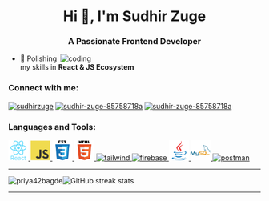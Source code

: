 
<h1 align="center">Hi 👋, I'm Sudhir Zuge</h1>
<h3 align="center">A Passionate Frontend Developer </h3>

<img align="right" alt="coding" width="400" src="https://user-images.githubusercontent.com/55389276/140866485-8fb1c876-9a8f-4d6a-98dc-08c4981eaf70.gif">


- 🌱 Polishing my skills in **React & JS Ecosystem**

<h3 align="left">Connect with me:</h3>
<p align="left">
<a href="https://twitter.com/sudhirzuge" target="blank"><img align="center" src="https://raw.githubusercontent.com/rahuldkjain/github-profile-readme-generator/master/src/images/icons/Social/twitter.svg" alt="sudhirzuge" height="30" width="40" /></a>
<a href="https://linkedin.com/in/sudhir-zuge-85758718a" target="blank"><img align="center" src="https://raw.githubusercontent.com/rahuldkjain/github-profile-readme-generator/master/src/images/icons/Social/linked-in-alt.svg" alt="sudhir-zuge-85758718a" height="30" width="40" /></a>
<a href="https://sudhir-portfolio-2000.netlify.app/" target="blank"><img align="center" src="https://upload.wikimedia.org/wikipedia/commons/d/dc/Portfolio.hu_full_logo.png" alt="sudhir-zuge-85758718a" height="30" width="40" /></a>

</p>

<h3 align="left">Languages and Tools:</h3>
<p align="left"> <a href="https://reactjs.org/" target="_blank" rel="noreferrer"> <img src="https://raw.githubusercontent.com/devicons/devicon/master/icons/react/react-original-wordmark.svg" alt="react" width="40" height="40"/> </a>  <a href="https://developer.mozilla.org/en-US/docs/Web/JavaScript" target="_blank" rel="noreferrer"> <img src="https://raw.githubusercontent.com/devicons/devicon/master/icons/javascript/javascript-original.svg" alt="javascript" width="40" height="40"/> </a> <a href="https://www.w3schools.com/css/" target="_blank" rel="noreferrer"> <img src="https://raw.githubusercontent.com/devicons/devicon/master/icons/css3/css3-original-wordmark.svg" alt="css3" width="40" height="40"/> </a>  <a href="https://www.w3.org/html/" target="_blank" rel="noreferrer"> <img src="https://raw.githubusercontent.com/devicons/devicon/master/icons/html5/html5-original-wordmark.svg" alt="html5" width="40" height="40"/> </a>  <a href="https://tailwindcss.com/" target="_blank" rel="noreferrer"> <img src="https://www.vectorlogo.zone/logos/tailwindcss/tailwindcss-icon.svg" alt="tailwind" width="40" height="40"/> </a> <a href="https://firebase.google.com/" target="_blank" rel="noreferrer"> <img src="https://www.vectorlogo.zone/logos/firebase/firebase-icon.svg" alt="firebase" width="40" height="40"/> </a> <a href="https://www.java.com" target="_blank" rel="noreferrer"> <img src="https://raw.githubusercontent.com/devicons/devicon/master/icons/java/java-original.svg" alt="java" width="40" height="40"/> </a>  </a> <a href="https://www.mysql.com/" target="_blank" rel="noreferrer"> <img src="https://raw.githubusercontent.com/devicons/devicon/master/icons/mysql/mysql-original-wordmark.svg" alt="mysql" width="40" height="40"/> </a> <a href="https://postman.com" target="_blank" rel="noreferrer"> <img src="https://www.vectorlogo.zone/logos/getpostman/getpostman-icon.svg" alt="postman" width="40" height="40"/> </a>  </p>

<hr/>
<p><img align="left" src="https://github-readme-stats.vercel.app/api/top-langs?username=Sudhirzuge&show_icons=true&locale=en&layout=compact&theme=chartreuse-dark" alt="priya42bagde" /></p>

![GitHub streak stats](https://github-readme-streak-stats.herokuapp.com/?user=Sudhirzuge&show_icons=true&locale=en&layout=compact&theme=chartreuse-dark)
<hr/>
